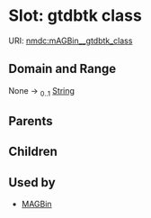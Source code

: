 
# Slot: gtdbtk class




URI: [nmdc:mAGBin__gtdbtk_class](https://microbiomedata/meta/mAGBin__gtdbtk_class)


## Domain and Range

None &#8594;  <sub>0..1</sub> [String](types/String.md)

## Parents


## Children


## Used by

 * [MAGBin](MAGBin.md)
